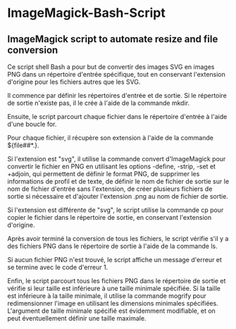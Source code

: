 # ImageMagick-Bash-Script
## ImageMagick script to automate resize and file conversion 

Ce script shell Bash a pour but de convertir des images SVG en images PNG dans un répertoire d'entrée spécifique, tout en conservant l'extension d'origine pour les fichiers autres que les SVG.

Il commence par définir les répertoires d'entrée et de sortie. Si le répertoire de sortie n'existe pas, il le crée à l'aide de la commande mkdir.

Ensuite, le script parcourt chaque fichier dans le répertoire d'entrée à l'aide d'une boucle for.

Pour chaque fichier, il récupère son extension à l'aide de la commande ${file##*.}.

Si l'extension est "svg", il utilise la commande convert d'ImageMagick pour convertir le fichier en PNG en utilisant les options -define, -strip, -set et +adjoin, qui permettent de définir le format PNG, de supprimer les informations de profil et de texte, de définir le nom de fichier de sortie sur le nom de fichier d'entrée sans l'extension, de créer plusieurs fichiers de sortie si nécessaire et d'ajouter l'extension .png au nom de fichier de sortie.

Si l'extension est différente de "svg", le script utilise la commande cp pour copier le fichier dans le répertoire de sortie, en conservant l'extension d'origine.

Après avoir terminé la conversion de tous les fichiers, le script vérifie s'il y a des fichiers PNG dans le répertoire de sortie à l'aide de la commande ls.

Si aucun fichier PNG n'est trouvé, le script affiche un message d'erreur et se termine avec le code d'erreur 1.

Enfin, le script parcourt tous les fichiers PNG dans le répertoire de sortie et vérifie si leur taille est inférieure à une taille minimale spécifiée. Si la taille est inférieure à la taille minimale, il utilise la commande mogrify pour redimensionner l'image en utilisant les dimensions minimales spécifiées. L'argument de taille minimale spécifié est évidemment modifiable, et on peut éventuellement définir une taille maximale.